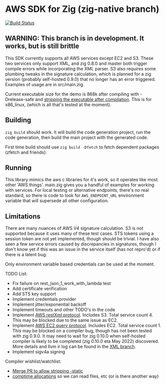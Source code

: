 # AWS SDK for Zig (zig-native branch)

[![Build Status](https://drone.lerch.org/api/badges/lobo/aws-sdk-for-zig/status.svg?ref=refs/heads/zig-native)](https://drone.lerch.org/api/badges/lobo/aws-sdk-for-zig/status.svg?ref=refs/heads/zig-native)

## WARNING: This branch is in development. It works, but is still brittle

This SDK currently supports all AWS services except EC2 and S3. These two
services only support XML, and zig 0.8.0 and master both trigger compile
errors while incorporating the XML parser. S3 also requires some plumbing
tweaks in the signature calculation, which is planned for a zig version
(probably self-hosted 0.9.0) that no longer has an error triggered. Examples
of usage are in src/main.zig.

Current executable size for the demo is 868k after compiling with -Drelease-safe
and [stripping the executable after compilation](https://github.com/ziglang/zig/issues/351).
This is for x86_linux, (which is all that's tested at the moment).

## Building

`zig build` should work. It will build the code generation project, run
the code generation, then build the main project with the generated code.

First time build should use `zig build -Dfetch` to fetch dependent packages
(zfetch and friends).

## Running

This library mimics the aws c libraries for it's work, so it operates like most
other 'AWS things'. main.zig gives you a handful of examples for working with services.
For local testing or alternative endpoints, there's no real standard, so
there is code to look for `AWS_ENDPOINT_URL` environment variable that will
supersede all other configuration.

## Limitations

There are many nuances of AWS V4 signature calculation. S3 is not supported
because it uses many of these test cases. STS tokens using a session token
are not yet implemented, though should be trivial. I have also seen a few
service errors caused by discrepancies in signatures, though I don't know yet
if this was an issue in the service itself (has not repro'd) or if there
is a latent bug.

Only environment variable based credentials can be used at the moment.

TODO List:

* Fix failure on rest_json_1_work_with_lambda test
* Add certificate verification
* Add STS key support
* Implement credentials provider
* Implement jitter/exponential backoff
* Implement timeouts and other TODO's in the code
* Implement [AWS restXml protocol](https://awslabs.github.io/smithy/1.0/spec/aws/aws-restxml-protocol.html).
  Includes S3. Total service count 4. This may be blocked due to the same issue as EC2.
* Implement [AWS EC2 query protocol](https://awslabs.github.io/smithy/1.0/spec/aws/aws-ec2-query-protocol.html).
  Includes EC2. Total service count 1. This may be blocked on a compiler bug,
  though has not been tested with zig 0.9.0. It may need to wait for zig 0.10.0
  when self-hosted compiler is likely to be completed (zig 0.10.0 eta May 2022)
  discovered. More details and llvm ir log can be found in the
  [XML branch](https://git.lerch.org/lobo/aws-sdk-for-zig/src/branch/xml).
* Implement sigv4a signing

Compiler wishlist/watchlist:

* [Merge PR to allow stripping -static](https://github.com/ziglang/zig/pull/8248)
* [comptime allocations](https://github.com/ziglang/zig/issues/1291) so we can read files, etc (or is there another way)
